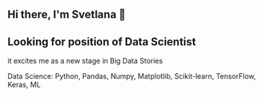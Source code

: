 ## Hi there, I'm Svetlana 👋
## Looking for position of Data Scientist
it excites me as a new stage in Big Data Stories 

Data Science:
Python, Pandas, Numpy, Matplotlib, Scikit-learn, TensorFlow, Keras, ML

<!--
**Lichtleinn/Lichtleinn** is a ✨ _special_ ✨ repository because its `README.md` (this file) appears on your GitHub profile.

Here are some ideas to get you started:

- 🌱 Data Science excites me as a new stage in Big Data Stories 
- 👯 I’m looking to collaborate on DS projects
- 📫 How to reach me: messengers are preferable
